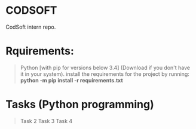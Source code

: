 # CODSOFT
CodSoft intern repo.

# Rquirements:
 > Python [with pip for versions below 3.4] (Download if you don't have it in your system).
 > install the requirements for the project by running: __python -m pip install -r requirements.txt__

# Tasks (Python programming)
> Task 2
> Task 3
> Task 4